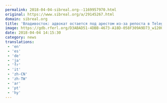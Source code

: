 ```yaml
---
permalink: 2018-04-04-sibreal.org--1169957970.html
original: https://www.sibreal.org/a/29145267.html
domain: sibreal.org
title: 'Владивосток: адвокат остается под арестом из-за репоста в Telegram'
image: https://gdb.rferl.org/D3ABAD51-4DBB-4673-A18D-058F309A9D73_w1200_r1_s.jpg
date: 2018-04-04 14:15:30
category: news
translations: 
 - 'en'
 - 'es'
 - 'de'
 - 'ja'
 - 'fr'
 - 'it'
 - 'zh-CN'
 - 'zh-TW'
 - 'ar'
 - 'pt'
 - 'hy'
---
```


